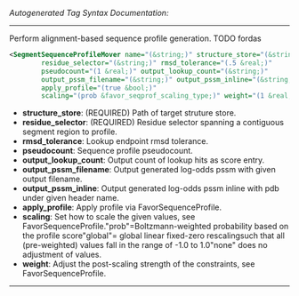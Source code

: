 <!-- THIS IS AN AUTOGENERATED FILE: Don't edit it directly, instead change the schema definition in the code itself. -->

_Autogenerated Tag Syntax Documentation:_

---
Perform alignment-based sequence profile generation. TODO fordas

```xml
<SegmentSequenceProfileMover name="(&string;)" structure_store="(&string;)"
        residue_selector="(&string;)" rmsd_tolerance="(.5 &real;)"
        pseudocount="(1 &real;)" output_lookup_count="(&string;)"
        output_pssm_filename="(&string;)" output_pssm_inline="(&string;)"
        apply_profile="(true &bool;)"
        scaling="(prob &favor_seqprof_scaling_type;)" weight="(1 &real;)" />
```

-   **structure_store**: (REQUIRED) Path of target struture store.
-   **residue_selector**: (REQUIRED) Residue selector spanning a contiguous segment region to profile.
-   **rmsd_tolerance**: Lookup endpoint rmsd tolerance.
-   **pseudocount**: Sequence profile pseudocount.
-   **output_lookup_count**: Output count of lookup hits as score entry.
-   **output_pssm_filename**: Output generated log-odds pssm with given output filename.
-   **output_pssm_inline**: Output generated log-odds pssm inline with pdb under given header name.
-   **apply_profile**: Apply profile via FavorSequenceProfile.
-   **scaling**: Set how to scale the given values, see FavorSequenceProfile."prob"=Boltzmann-weighted probability based on the profile score"global"= global linear fixed-zero rescalingsuch that all (pre-weighted) values fall in the range of -1.0 to 1.0"none" does no adjustment of values.
-   **weight**: Adjust the post-scaling strength of the constraints, see FavorSequenceProfile.

---
